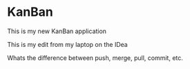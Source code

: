 # KanBan
This is my new KanBan application

This is my edit from my laptop on the IDea

Whats the difference between push, merge, pull, commit, etc.